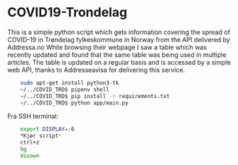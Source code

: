 # COVID19-Trondelag

This is a simple python script which gets information covering the spread of COVID-19 in Trøndelag fylkeskommune in Norway from the API delivered by Addressa.no
While browsing their webpage I saw a table which was recently updated and found that the same table was being used in multiple articles.
The table is updated on a regular basis and is accessed by a simple web API, thanks to Addresseavisa for delivering this service.


```bash
	sudo apt-get install python3-tk
	~/../COVID_TRD$ pipenv shell
	~/../COVID_TRD$ pip install -r requirements.txt
	~/../COVID_TRD$ python app/main.py
```


Fra SSH terminal:
```bash
	export DISPLAY=:0
	*Kjør script*
	ctrl+z
	bg
	disown
```
